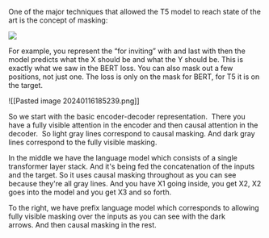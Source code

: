 One of the major techniques that allowed the T5 model to reach state of the art is the concept of masking:

![](https://d3c33hcgiwev3.cloudfront.net/imageAssetProxy.v1/o4imCe3yRIyIpgnt8mSMqQ_4b9b5e226a0146d9b3a342a2c714db81_Screen-Shot-2021-01-22-at-2.04.55-PM.png?expiry=1705536000000&hmac=ieEmgxivqJYWPPNSkx4ry0ChhJqZn0tF1C2VncUVvBY)

For example, you represent the “for inviting” with <X> and last with <Y> then the model predicts what the X should be and what the Y should be. This is exactly what we saw in the BERT loss. You can also mask out a few positions, not just one. The loss is only on the mask for BERT, for T5 it is on the target.

![[Pasted image 20240116185239.png]]


So we start with the basic encoder-decoder representation.  There you have a fully visible attention in the encoder and then causal attention in the decoder.  So light gray lines correspond to causal masking. And dark gray lines correspond to the fully visible masking. 

In the middle we have the language model which consists of a single transformer layer stack. And it's being fed the concatenation of the inputs and the target. So it uses causal masking throughout as you can see because they're all gray lines. And you have X1 going inside, you get X2, X2 goes into the model and you get X3 and so forth. 

To the right, we have prefix language model which corresponds to allowing fully visible masking over the inputs as you can see with the dark arrows. And then causal masking in the rest.